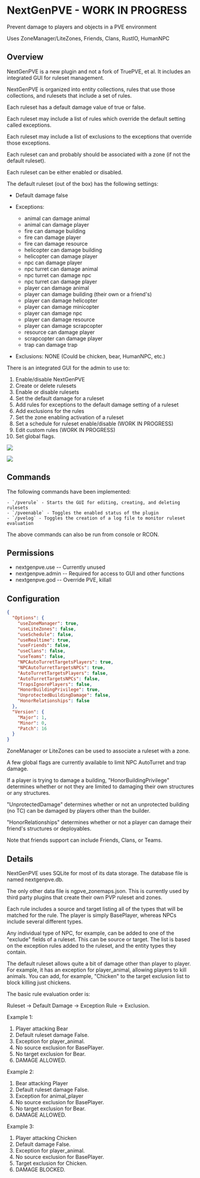 # NextGenPVE - WORK IN PROGRESS
Prevent damage to players and objects in a PVE environment

Uses ZoneManager/LiteZones, Friends, Clans, RustIO, HumanNPC

## Overview
NextGenPVE is a new plugin and not a fork of TruePVE, et al.  It includes an integrated GUI for ruleset management.

NextGenPVE is organized into entity collections, rules that use those collections, and rulesets that include a set of rules.

Each ruleset has a default damage value of true or false.

Each ruleset may include a list of rules which override the default setting called exceptions.

Each ruleset may include a list of exclusions to the exceptions that override those exceptions.

Each ruleset can and probably should be associated with a zone (if not the default ruleset).

Each ruleset can be either enabled or disabled.

The default ruleset (out of the box) has the following settings:

- Default damage false
- Exceptions:
    - animal can damage animal
    - animal can damage player
    - fire can damage building
    - fire can damage player
    - fire can damage resource
    - helicopter can damage building
    - helicopter can damage player
    - npc can damage player
    - npc turret can damage animal
    - npc turret can damage npc
    - npc turret can damage player
    - player can damage animal
    - player can damage building (their own or a friend's)
    - player can damage helicopter
    - player can damage minicopter
    - player can damage npc
    - player can damage resource
    - player can damage scrapcopter
    - resource can damage player
    - scrapcopter can damage player
    - trap can damage trap

- Exclusions: NONE (Could be chicken, bear, HumanNPC, etc.)

There is an integrated GUI for the admin to use to:

 1. Enable/disable NextGenPVE
 2. Create or delete rulesets
 3. Enable or disable rulesets
 4. Set the default damage for a ruleset
 5. Add rules for exceptions to the default damage setting of a ruleset
 6. Add exclusions for the rules
 7. Set the zone enabling activation of a ruleset
 8. Set a schedule for ruleset enable/disable (WORK IN PROGRESS)
 9. Edit custom rules (WORK IN PROGRESS)
10. Set global flags.

![](https://i.imgur.com/dWiSvOB.jpg)

![](https://i.imgur.com/a6O9Aaf.jpg)

## Commands

The following commands have been implemented:

    - `/pverule` - Starts the GUI for editing, creating, and deleting rulesets
    - `/pveenable` - Toggles the enabled status of the plugin
    - `/pvelog` - Toggles the creation of a log file to monitor ruleset evaluation

The above commands can also be run from console or RCON.

## Permissions

- nextgenpve.use   -- Currently unused
- nextgenpve.admin -- Required for access to GUI and other functions
- nextgenpve.god   -- Override PVE, killall

## Configuration

```json
{
  "Options": {
    "useZoneManager": true,
    "useLiteZones": false,
    "useSchedule": false,
    "useRealtime": true,
    "useFriends": false,
    "useClans": false,
    "useTeams": false,
    "NPCAutoTurretTargetsPlayers": true,
    "NPCAutoTurretTargetsNPCs": true,
    "AutoTurretTargetsPlayers": false,
    "AutoTurretTargetsNPCs": false,
    "TrapsIgnorePlayers": false,
    "HonorBuildingPrivilege": true,
    "UnprotectedBuildingDamage": false,
    "HonorRelationships": false
  },
  "Version": {
    "Major": 1,
    "Minor": 0,
    "Patch": 16
  }
}
```

ZoneManager or LiteZones can be used to associate a ruleset with a zone.

A few global flags are currently available to limit NPC AutoTurret and trap damage.

If a player is trying to damage a building, "HonorBuildingPrivilege" determines whether or not they are limited to damaging their own structures or any structures.

"UnprotectedDamage" determines whether or not an unprotected building (no TC) can be damaged by players other than the builder.

"HonorRelationships" determines whether or not a player can damage their friend's structures or deployables.

Note that friends support can include Friends, Clans, or Teams.

## Details

NextGenPVE uses SQLite for most of its data storage.  The database file is named nextgenpve.db.

The only other data file is ngpve_zonemaps.json.  This is currently used by third party plugins that create their own PVP ruleset and zones.

Each rule includes a source and target listing all of the types that will be matched for the rule.  The player is simply BasePlayer, whereas NPCs include several different types.

Any individual type of NPC, for example, can be added to one of the "exclude" fields of a ruleset.  This can be source or target.  The list is based on the exception rules added to the ruleset, and the entity types they contain.

The default ruleset allows quite a bit of damage other than player to player.  For example, it has an exception for player_animal, allowing players to kill animals.  You can add, for example, "Chicken" to the target exclusion list to block killing just chickens.


The basic rule evaluation order is:

Ruleset -> Default Damage -> Exception Rule -> Exclusion.

Example 1:

1. Player attacking Bear
2. Default ruleset damage False.
3. Exception for player_animal.
4. No source exclusion for BasePlayer.
5. No target exclusion for Bear.
6. DAMAGE ALLOWED.

Example 2:

1. Bear attacking Player
2. Default ruleset damage False.
3. Exception for animal_player
4. No source exclusion for BasePlayer.
5. No target exclusion for Bear.
6. DAMAGE ALLOWED.

Example 3:

1. Player attacking Chicken
2. Default damage False.
3. Exception for player_animal.
4. No source exclusion for BasePlayer.
5. Target exclusion for Chicken.
6. DAMAGE BLOCKED.

